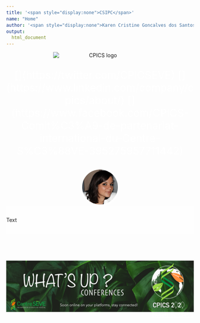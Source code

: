 ```yaml
---
title: '<span style="display:none">CSIPC</span>'
name: "Home"
author: '<span style="display:none">Karen Cristine Goncalves dos Santos</span>'
output:
  html_document
---
```

<head>
<link rel="apple-touch-icon" sizes="180x180" href="../apple-touch-icon.png">
<link rel="icon" type="image/png" sizes="32x32" href="../favicon-32x32.png">
<link rel="icon" type="image/png" sizes="16x16" href="../favicon-16x16.png">
<link rel="manifest" href="../site.webmanifest">
<link rel="mask-icon" href="../safari-pinned-tab.svg" color="#5bbad5">
<meta name="msapplication-TileColor" content="#da532c">
<meta name="theme-color" content="#ffffff">
<meta charset="utf-8">

<meta name="viewport" content="width=device-width, initial-scale=1">
<link rel="stylesheet" href="./column_text_style.css">
<style>
a {
color: #ffffff
}
.avatar {
vertical-align: middle;
margin-left: auto;
margin-right: auto;
border-radius: 50%;
border-width: 5px;
border-style: solid;
border-color: rgba(255, 255, 255, 0.5);
max-width: 10vw;
}

body {
width: 80%;
margin-left: auto; margin-right: auto;
background-image: url('images/background/kristina-paukshtite.jpg'); 
}
</style>

</head>
<script src="https://kit.fontawesome.com/0af1a424a5.js" crossorigin="anonymous"></script>


<div class="container-fluid">

<div class="row">
<center>
<img style="display: block; margin-left: auto; margin-right:auto" src="images/logos/logoCPICS_white.png" alt="CPICS logo" class="center" width="50%">
<span> <p style="color: #ffffff; font-size: 2em; text-align:center;display: block; margin-left: auto; margin-right:auto"> [<i class="fab fa-twitter"></i>](https://twitter.com/CPICSEVE) [<i class="fab fa-linkedin-in"></i>](https://www.linkedin.com/company/cpics/about/) [<i class="fab fa-facebook"></i>](https://www.facebook.com/CPICS-Comit%C3%A9-de-partenariat-international-du-Centre-S%C3%88VE-395275957711442) <a  href = "mailto:cpicseve@gmail.com"><i class="fas fa-envelope" align="center" style="font-size:24px"></i></a> </p></span>
</center>
</div>    

<div class="row mx-0 no-gutters">

<div class="col-md-9">
<div class="row mx-0 no-gutters">

<div class="col-md-4 px-0" >
<center>
<img src="images/comite photos/President-2020_Claire.png" alt="President 2020 - Claire Letanneur" class="avatar">
</center>
</div>

<div class="col-md-8 px-0" style="background-color: rgba(255, 255, 255, 0.7); background-size: cover; padding: 2em 0em 2em 0em;"> Text</div>    
    
<div class="col-md-12" style="padding: 2em 0em 2em 0em;">&nbsp;</div> 
<div class="col-md-12" >
<img style="display: block;" src="images/whats up 2020/whatsup_conferences_en.png" alt="Banner for whats up conferences" class="center"></div> 
  
  </div>    
  </div>    

<div class="col-md-3" style="border-radius: 0.5; float: right">
<a class="twitter-timeline" data-height="800" href="https://twitter.com/CPICSEVE?ref_src=twsrc%5Etfw">Tweets by CPICS</a> <script async src="https://platform.twitter.com/widgets.js" charset="utf-8"></script>
</div>



</div>  

</div>    
